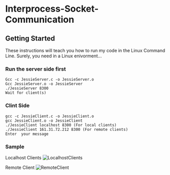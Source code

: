 # Interprocess-Socket-Communication


## Getting Started 
These instructions will teach you how to run my code in the Linux Command Line. Surely, you need in a Linux enivorment...

### Run the server side first
```
Gcc -c JessieServer.c -o JessieServer.o
Gcc JessieServer.o -o JessieServer
./JessieServer 8300
Wait for client(s)
```
### Clint Side
```
gcc -c JessieClient.c -o JessieClient.o
gcc JessieClient.o -o JessieClient
./JessieClient localhost 8300 (For local clients)
./JessieClient 161.31.72.212 8300 (For remote clients)
Enter  your message
```
### Sample
Localhost Clients
![LocalhostClients](https://user-images.githubusercontent.com/38058527/56055214-9adbaa00-5d1e-11e9-931d-a530ad19293e.png)


Remote Client
![RemoteClient](https://user-images.githubusercontent.com/38058527/56055223-9dd69a80-5d1e-11e9-9530-ec98e240e034.png)
